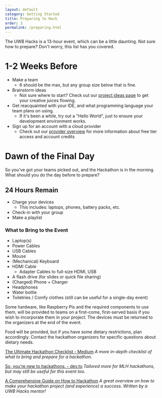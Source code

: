 ```yaml
---
layout: default
category: Getting Started
title: Preparing to Hack
order: 3
permalink: /preparing.html
---
```


The UWB Hacks is a 13-hour event, which can be a little daunting. Not sure how to prepare? Don't worry, this list has you covered.

# 1-2 Weeks Before

- Make a team
    - 6 should be the max, but any group size below that is fine.
- Brainstorm ideas
    - Not sure where to start? Check out our [project ideas page](_docs/project-ideas.md) to get your creative juices flowing.
- Get reacquainted with your IDE, and what programming language your team plans on using.
    - If it's been a while, try out a "Hello World", just to ensure your development environment works.
- Sign up for an account with a cloud provider
    - Check out our [provider overview](_docs/cloud_account_setup.md) for more information about free tier access and account credits
# Dawn of the Final Day
So you've got your teams picked out, and the Hackathon is in the morning. What should you do the day before to prepare?

## 24 Hours Remain
- Charge your devices
    - This includes: laptops, phones, battery packs, etc.
- Check-in with your group
- Make a playlist

### What to Bring to the Event
- Laptop(s)
- Power Cables
- USB Cables
- Mouse
- (Mechanical) Keyboard
- HDMI Cable 
    - Adapter Cables to full-size HDMI, USB
- A flash drive (for slides or quick file sharing)
- (Charged) Phone + Charger
- Headphones
- Water bottle
- Toiletries / Comfy clothes (still can be useful for a single-day event)

Some hardware, like Raspberry Pis and the required components to use them, will be provided to teams on a first-come, first-served basis if you wish to incorporate them in your project. The devices must be returned to the organizers at the end of the event.

Food will be provided, but if you have some dietary restrictions, plan accordingly. Contact the hackathon organizers for specific questions about dietary needs.

[The Ultimate Hackathon Checklist - Medium][hackathon-checklist]
_A more in-depth checklist of what to bring and prepare for a hackathon._

[So, you're new to hackathons. - dev.to][so-ur-new-to-hacking]
_Tailored more for MLH hackathons, but may still be useful for this event too._

[A Comprehensive Guide on How to Hackathon][how-to-hackathon]
_A great overview on how to make your hackathon project (and experience) a success. Written by a UWB Hacks mentor!_

[hackathon-checklist]: https://medium.com/hackconcordia/hackathon-checklist-525cc675a83f
[so-ur-new-to-hacking]: https://dev.to/kimcodes/so-youre-new-to-hackathons
[how-to-hackathon]: https://medium.com/@adammirza_97878/a-comprehensive-guide-on-how-to-hackathon-6d7ec00e1a08
[installing-software]: test
